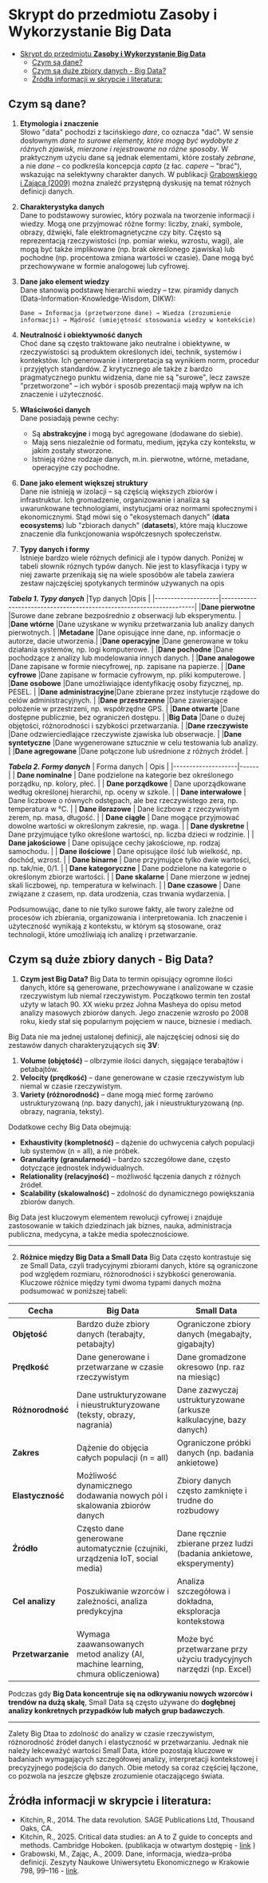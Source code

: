 # Skrypt do przedmiotu **Zasoby i Wykorzystanie Big Data**

- [Skrypt do przedmiotu **Zasoby i Wykorzystanie Big Data**](#skrypt-do-przedmiotu-zasoby-i-wykorzystanie-big-data)
  - [Czym są dane?](#czym-są-dane)
  - [Czym są duże zbiory danych - Big Data?](#czym-są-duże-zbiory-danych---big-data)
  - [Źródła informacji w skrypcie i literatura:](#źródła-informacji-w-skrypcie-i-literatura)


## Czym są dane?

1. **Etymologia i znaczenie**  
   Słowo "data" pochodzi z łacińskiego *dare*, co oznacza "dać". W sensie dosłownym *dane to surowe elementy, które mogą być wydobyte z różnych zjawisk, mierzone i rejestrowane na różne sposoby*. W praktycznym użyciu dane są jednak elementami, które zostały *zebrane*, a nie *dane* – co podkreśla koncepcja *capta* (z łac. *capere* – "brać"), wskazując na selektywny charakter danych. 
   W publikacji [Grabowskiego i Zająca (2009)](https://www.cri.agh.edu.pl/uczelnia/tad/PSI11/art/Dane_informacje_wiedza.pdf) można znaleźć przystępną dyskusję na temat różnych definicji danych.

2. **Charakterystyka danych**  
   Dane to podstawowy surowiec, który pozwala na tworzenie informacji i wiedzy. Mogą one przyjmować różne formy: liczby, znaki, symbole, obrazy, dźwięki, fale elektromagnetyczne czy bity. Często są reprezentacją rzeczywistości (np. pomiar wieku, wzrostu, wagi), ale mogą być także implikowane (np. brak określonego zjawiska) lub pochodne (np. procentowa zmiana wartości w czasie). Dane mogą być przechowywane w formie analogowej lub cyfrowej.
3. **Dane jako element wiedzy**  
   Dane stanowią podstawę hierarchii wiedzy – tzw. piramidy danych (Data-Information-Knowledge-Wisdom, DIKW): 
   ``` 
   Dane → Informacja (przetworzone dane) → Wiedza (zrozumienie informacji) → Mądrość (umiejętność stosowania wiedzy w kontekście)​
4. **Neutralność i obiektywność danych**  
   Choć dane są często traktowane jako neutralne i obiektywne, w rzeczywistości są produktem określonych idei, technik, systemów i kontekstów. Ich generowanie i interpretacja są wynikiem norm, procedur i przyjętych standardów. Z krytycznego ale także z bardzo pragmatycznego punktu widzenia, dane nie są "surowe", lecz zawsze "przetworzone" – ich wybór i sposób prezentacji mają wpływ na ich znaczenie i użyteczność.

5. **Właściwości danych**  
   Dane posiadają pewne cechy:
   - Są **abstrakcyjne** i mogą być agregowane (dodawane do siebie).
   - Mają sens niezależnie od formatu, medium, języka czy kontekstu, w jakim zostały stworzone.
   - Istnieją różne rodzaje danych, m.in. pierwotne, wtórne, metadane, operacyjne czy pochodne.

6. **Dane jako element większej struktury**  
   Dane nie istnieją w izolacji – są częścią większych zbiorów i infrastruktur. Ich gromadzenie, organizowanie i analiza są uwarunkowane technologiami, instytucjami oraz normami społecznymi i ekonomicznymi. Stąd mówi się o "ekosystemach danych" (**data ecosystems**) lub "zbiorach danych" (**datasets**), które mają kluczowe znaczenie dla funkcjonowania współczesnych społeczeństw.

7. **Typy danych i formy**  
   Istnieje bardzo wiele różnych definicji ale i typów danych. Poniżej w tabeli słownik róznych typów danych. Nie jest to klasyfikacja i typy w niej zawarte przenikają się na wiele sposóbów ale tabela zawiera zestaw najczęściej spotykanych terminów używanych na opis 

***Tabela 1. Typy danych***
|Typ danych          |Opis                                                                 |
|--------------------|---------------------------------------------------------------------|
|**Dane pierwotne**     |Surowe dane zebrane bezpośrednio z obserwacji lub eksperymentu.      |
|**Dane wtórne**        |Dane uzyskane w wyniku przetwarzania lub analizy danych pierwotnych. |
|**Metadane**            |Dane opisujące inne dane, np. informacje o autorze, dacie utworzenia.|
|**Dane operacyjne**     |Dane generowane w toku działania systemów, np. logi komputerowe.     |
|**Dane pochodne**      |Dane pochodzące z analizy lub modelowania innych danych.             |
|**Dane analogowe**      |Dane zapisane w formie niecyfrowej, np. zapisane na papierze.        |
|**Dane cyfrowe**        |Dane zapisane w formacie cyfrowym, np. pliki komputerowe.            |
|**Dane osobowe**        |Dane umożliwiające identyfikację osoby fizycznej, np. PESEL.         |
|**Dane administracyjne**|Dane zbierane przez instytucje rządowe do celów administracyjnych.   |
|**Dane przestrzenne**   |Dane zawierające położenie w przestrzeni, np. współrzędne GPS.       |
|**Dane otwarte**        |Dane dostępne publicznie, bez ograniczeń dostępu.                    |
|**Big Data**            |Dane o dużej objętości, różnorodności i szybkości przetwarzania.     |
|**Dane rzeczywiste**    |Dane odzwierciedlające rzeczywiste zjawiska lub obserwacje.          |
|**Dane syntetyczne**   |Dane wygenerowane sztucznie w celu testowania lub analizy.           |
|**Dane agregowane**     |Dane połączone lub uśrednione z różnych źródeł.                      |




***Tabela 2. Formy danych***
| Forma danych       | Opis |
|--------------------|------|
| **Dane nominalne** | Dane podzielone na kategorie bez określonego porządku, np. kolory, płeć. |
| **Dane porządkowe** | Dane uporządkowane według określonej hierarchii, np. oceny w szkole. |
| **Dane interwałowe** | Dane liczbowe o równych odstępach, ale bez rzeczywistego zera, np. temperatura w °C. |
| **Dane ilorazowe** | Dane liczbowe z rzeczywistym zerem, np. masa, długość. |
| **Dane ciągłe** | Dane mogące przyjmować dowolne wartości w określonym zakresie, np. waga. |
| **Dane dyskretne** | Dane przyjmujące tylko określone wartości, np. liczba dzieci w rodzinie. |
| **Dane jakościowe** | Dane opisujące cechy jakościowe, np. rodzaj samochodu. |
| **Dane ilościowe** | Dane opisujące ilość lub wielkość, np. dochód, wzrost. |
| **Dane binarne** | Dane przyjmujące tylko dwie wartości, np. tak/nie, 0/1. |
| **Dane kategoryczne** | Dane podzielone na kategorie o określonym zbiorze wartości. |
| **Dane skalarne** | Dane mierzone w jednej skali liczbowej, np. temperatura w kelwinach. |
| **Dane czasowe** | Dane związane z czasem, np. data urodzenia, czas trwania wydarzenia. |


Podsumowując, dane to nie tylko surowe fakty, ale twory zależne od procesów ich zbierania, organizowania i interpretowania. Ich znaczenie i użyteczność wynikają z kontekstu, w którym są stosowane, oraz technologii, które umożliwiają ich analizę i przetwarzanie.

## Czym są duże zbiory danych - Big Data?

1. **Czym jest Big Data?**
Big Data to termin opisujący ogromne ilości danych, które są generowane, przechowywane i analizowane w czasie rzeczywistym lub niemal rzeczywistym. Początkowo termin ten został użyty w latach 90. XX wieku przez Johna Masheya do opisu metod analizy masowych zbiorów danych. Jego znaczenie wzrosło po 2008 roku, kiedy stał się popularnym pojęciem w nauce, biznesie i mediach.

Big Data nie ma jednej ustalonej definicji, ale najczęściej odnosi się do zestawów danych charakteryzujących się **3V**:
1. **Volume (objętość)** – olbrzymie ilości danych, sięgające terabajtów i petabajtów.
2. **Velocity (prędkość)** – dane generowane w czasie rzeczywistym lub niemal w czasie rzeczywistym.
3. **Variety (różnorodność)** – dane mogą mieć formę zarówno ustrukturyzowaną (np. bazy danych), jak i nieustrukturyzowaną (np. obrazy, nagrania, teksty).

Dodatkowe cechy Big Data obejmują:
- **Exhaustivity (kompletność)** – dążenie do uchwycenia całych populacji lub systemów (n = all), a nie próbek.
- **Granularity (granularność)** – bardzo szczegółowe dane, często dotyczące jednostek indywidualnych.
- **Relationality (relacyjność)** – możliwość łączenia danych z różnych źródeł.
- **Scalability (skalowalność)** – zdolność do dynamicznego powiększania zbiorów danych.

Big Data jest kluczowym elementem rewolucji cyfrowej i znajduje zastosowanie w takich dziedzinach jak biznes, nauka, administracja publiczna, medycyna, a także media społecznościowe.

---

2. **Różnice między Big Data a Small Data**
Big Data często kontrastuje się ze Small Data, czyli tradycyjnymi zbiorami danych, które są ograniczone pod względem rozmiaru, różnorodności i szybkości generowania. Kluczowe różnice między tymi dwoma typami danych można podsumować w poniższej tabeli:

| **Cecha**         | **Big Data**                                        | **Small Data**                                    |
|-------------------|--------------------------------------------------|------------------------------------------------|
| **Objętość**      | Bardzo duże zbiory danych (terabajty, petabajty)  | Ograniczone zbiory danych (megabajty, gigabajty) |
| **Prędkość**      | Dane generowane i przetwarzane w czasie rzeczywistym | Dane gromadzone okresowo (np. raz na miesiąc) |
| **Różnorodność**  | Dane ustrukturyzowane i nieustrukturyzowane (teksty, obrazy, nagrania) | Dane zazwyczaj ustrukturyzowane (arkusze kalkulacyjne, bazy danych) |
| **Zakres**        | Dążenie do objęcia całych populacji (n = all)   | Ograniczone próbki danych (np. badania ankietowe) |
| **Elastyczność**  | Możliwość dynamicznego dodawania nowych pól i skalowania zbiorów danych | Zbiory danych często zamknięte i trudne do rozbudowy |
| **Źródło**        | Często dane generowane automatycznie (czujniki, urządzenia IoT, social media) | Dane ręcznie zbierane przez ludzi (badania ankietowe, eksperymenty) |
| **Cel analizy**   | Poszukiwanie wzorców i zależności, analiza predykcyjna | Analiza szczegółowa i dokładna, eksploracja kontekstowa |
| **Przetwarzanie** | Wymaga zaawansowanych metod analizy (AI, machine learning, chmura obliczeniowa) | Może być przetwarzane przy użyciu tradycyjnych narzędzi (np. Excel) |

Podczas gdy **Big Data koncentruje się na odkrywaniu nowych wzorców i trendów na dużą skalę**, Small Data są często używane do **dogłębnej analizy konkretnych przypadków lub małych grup badawczych**.

---

Zalety Big Dtaa to zdolność do analizy w czasie rzeczywistym, różnorodność źródeł danych i elastyczność w przetwarzaniu. Jednak nie należy lekceważyć wartości Small Data, które pozostają kluczowe w badaniach wymagających szczegółowej analizy, interpretacji kontekstowej i precyzyjnego podejścia do danych. Obie metody sa coraz częściej łączone, co pozwola na jeszcze głębsze zrozumienie otaczającego świata.


## Źródła informacji w skrypcie i literatura:
* Kitchin, R., 2014. The data revolution. SAGE Publications Ltd, Thousand Oaks, CA.
* Kitchin, R., 2025. Critical data studies: an A to Z guide to concepts and methods. Cambridge Hoboken. (publikacja w otwartym dostępię - [link](https://mural.maynoothuniversity.ie/id/eprint/19283/1/Critical%20Data%20Studies%20Kitchin%20PDF.pdf) )
* Grabowski, M., Zając, A., 2009. Dane, informacja, wiedza–próba definicji. Zeszyty Naukowe Uniwersytetu Ekonomicznego w Krakowie 798, 99–116 - [link](https://www.cri.agh.edu.pl/uczelnia/tad/PSI11/art/Dane_informacje_wiedza.pdf).
